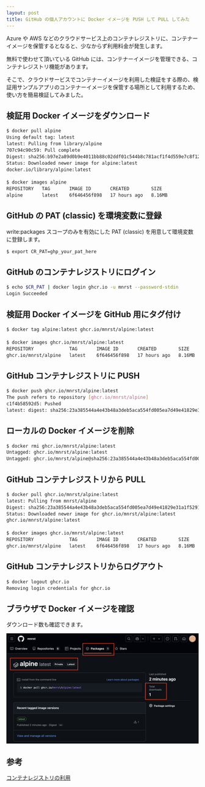 ```yaml
---
layout: post
title: GitHub の個人アカウントに Docker イメージを PUSH して PULL してみた
---
```


Azure や AWS などのクラウドサービス上のコンテナレジストリに、コンテナーイメージを保管するとなると、少なからず利用料金が発生します。

無料で使わせて頂いている GitHub には、コンテナーイメージを管理できる、コンテナレジストリ機能があります。

そこで、クラウドサービスでコンテナーイメージを利用した検証をする際の、検証用サンプルアプリのコンテナーイメージを保管する場所として利用するため、使い方を簡易検証してみました。

## 検証用 Docker イメージをダウンロード

```bash
$ docker pull alpine
Using default tag: latest
latest: Pulling from library/alpine
707c94c90c59: Pull complete 
Digest: sha256:b97e2a89d0b9e4011bb88c02ddf01c544b8c781acf1f4d559e7c8f12f1047ac3
Status: Downloaded newer image for alpine:latest
docker.io/library/alpine:latest

$ docker images alpine
REPOSITORY   TAG       IMAGE ID       CREATED        SIZE
alpine       latest    6f646456f898   17 hours ago   8.16MB
```

## GitHub の PAT (classic) を環境変数に登録

write:packages スコープのみを有効にした PAT (classic) を用意して環境変数に登録します。

```bash
$ export CR_PAT=ghp_your_pat_here
```

## GitHub のコンテナレジストリにログイン

```bash
$ echo $CR_PAT | docker login ghcr.io -u mnrst --password-stdin
Login Succeeded
```

## 検証用 Docker イメージを GitHub 用にタグ付け

```bash
$ docker tag alpine:latest ghcr.io/mnrst/alpine:latest

$ docker images ghcr.io/mnrst/alpine:latest
REPOSITORY             TAG       IMAGE ID       CREATED        SIZE
ghcr.io/mnrst/alpine   latest    6f646456f898   17 hours ago   8.16MB
```

## GitHub コンテナレジストリに PUSH

```bash
$ docker push ghcr.io/mnrst/alpine:latest
The push refers to repository [ghcr.io/mnrst/alpine]
c1f4b58592d5: Pushed 
latest: digest: sha256:23a385544a4e43b48a3deb5aca554fd005ea7d49e41829e31a1f5291b452796a size: 527
```

## ローカルの Docker イメージを削除

```bash
$ docker rmi ghcr.io/mnrst/alpine:latest
Untagged: ghcr.io/mnrst/alpine:latest
Untagged: ghcr.io/mnrst/alpine@sha256:23a385544a4e43b48a3deb5aca554fd005ea7d49e41829e31a1f5291b452796a
```

## GitHub コンテナレジストリから PULL

```bash
$ docker pull ghcr.io/mnrst/alpine:latest
latest: Pulling from mnrst/alpine
Digest: sha256:23a385544a4e43b48a3deb5aca554fd005ea7d49e41829e31a1f5291b452796a
Status: Downloaded newer image for ghcr.io/mnrst/alpine:latest
ghcr.io/mnrst/alpine:latest

$ docker images ghcr.io/mnrst/alpine:latest
REPOSITORY             TAG       IMAGE ID       CREATED        SIZE
ghcr.io/mnrst/alpine   latest    6f646456f898   17 hours ago   8.16MB
```

## GitHub コンテナレジストリからログアウト

```bash
$ docker logout ghcr.io
Removing login credentials for ghcr.io
```

## ブラウザで Docker イメージを確認

ダウンロード数も確認できます。

![2025-01-07-github-container-registry-01.png](2025-01-07-github-container-registry-01.png)

## 参考

[コンテナレジストリの利用](https://docs.github.com/ja/packages/working-with-a-github-packages-registry/working-with-the-container-registry)
